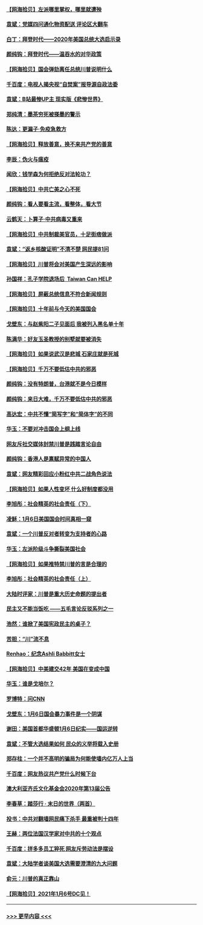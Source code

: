 #### [【网海拾贝】左派哪里掌权，哪里就遭殃](../pages/nsc993/n12715009.md?t=01281451) 
#### [袁斌：党媒四问通化物资配送 评论区大翻车](../pages/nsc993/n12714950.md?t=01281451) 
#### [白丁：拜登时代——2020年美国总统大选启示录](../pages/nsc993/n12714920.md?t=01281451) 
#### [颜纯钩：拜登时代——温吞水的对华政策](../pages/nsc993/n12713245.md?t=01281451) 
#### [【网海拾贝】国会弹劾离任总统川普说明什么](../pages/nsc993/n12712816.md?t=01281451) 
#### [千百度：电视人揭央视“自焚案”报导源自政法委](../pages/nsc993/n12709760.md?t=01281451) 
#### [袁斌：B站最惨UP主 现实版《悲惨世界》](../pages/nsc993/n12709686.md?t=01281451) 
#### [郑纯清：墨茶穷死被搽墨的警示](../pages/nsc993/n12709262.md?t=01281451) 
#### [陈达：更漏子·免疫急救方](../pages/nsc993/n12709244.md?t=01281451) 
#### [【网海拾贝】释放善意，换不来共产党的善意](../pages/nsc993/n12708361.md?t=01281451) 
#### [李辰：伪火与瘟疫](../pages/nsc993/n12707981.md?t=01281451) 
#### [闻欣：钱学森为何拒绝反对法轮功？](../pages/nsc993/n12707407.md?t=01281451) 
#### [【网海拾贝】中共亡美之心不死](../pages/nsc993/n12707621.md?t=01281451) 
#### [颜纯钩：看人要看主流，看整体，看大节](../pages/nsc993/n12707536.md?t=01281451) 
#### [云鹤天：卜算子‧中共病毒又重来](../pages/nsc993/n12707408.md?t=01281451) 
#### [【网海拾贝】中共制裁美官员，十足街痞做派](../pages/nsc993/n12705115.md?t=01281451) 
#### [袁斌：“返乡核酸证明”不清不楚 网民提81问](../pages/nsc993/n12704982.md?t=01281451) 
#### [【网海拾贝】川普将会对美国产生深远的影响](../pages/nsc993/n12703045.md?t=01281451) 
#### [孙国祥：孔子学院退场后  Taiwan Can HELP](../pages/nsc993/n12702430.md?t=01281451) 
#### [【网海拾贝】屏蔽总统信息不符合新闻规则](../pages/nsc993/n12699998.md?t=01281451) 
#### [【网海拾贝】十年前与今天的美国国会](../pages/nsc993/n12696993.md?t=01281451) 
#### [戈壁东：与赵紫阳二子见面后 我被列入黑名单十年](../pages/nsc993/n12696215.md?t=01281451) 
#### [陈满华：好友玉圣教授的别墅就要被消失](../pages/nsc993/n12695411.md?t=01281451) 
#### [【网海拾贝】如果说武汉是悲城 石家庄就是死城](../pages/nsc993/n12694589.md?t=01281451) 
#### [【网海拾贝】千万不要低估中共的邪恶](../pages/nsc993/n12692771.md?t=01281451) 
#### [颜纯钩：没有特朗普，台港就不是今日模样](../pages/nsc993/n12692678.md?t=01281451) 
#### [颜纯钩：来日大难，千万不要低估中共的邪恶](../pages/nsc993/n12692080.md?t=01281451) 
#### [高达宏：中共不懂“简写字”和“简体字”的不同](../pages/nsc993/n12692068.md?t=01281451) 
#### [华玉：不要对冲击国会上纲上线](../pages/nsc993/n12689948.md?t=01281451) 
#### [网友斥社交媒体封禁川普是践踏言论自由](../pages/nsc993/n12687482.md?t=01281451) 
#### [颜纯钩：香港人是禀赋异常的中国人](../pages/nsc993/n12685142.md?t=01281451) 
#### [袁斌：网友精彩回应小粉红中共二战角色说法](../pages/nsc993/n12684994.md?t=01281451) 
#### [【网海拾贝】如果人性变坏 什么好制度都没用](../pages/nsc993/n12683000.md?t=01281451) 
#### [李旭彤：社会精英的社会责任（下）](../pages/nsc993/n12680604.md?t=01281451) 
#### [凌稣：1月6日美国国会时间真相一窥](../pages/nsc993/n12682780.md?t=01281451) 
#### [袁斌：一个川普反对者转变为支持者的心路](../pages/nsc993/n12682700.md?t=01281451) 
#### [华玉：左派阶级斗争撕裂美国社会](../pages/nsc993/n12681226.md?t=01281451) 
#### [【网海拾贝】如果推特禁川普的言是合理的](../pages/nsc993/n12681232.md?t=01281451) 
#### [李旭彤：社会精英的社会责任（上）](../pages/nsc993/n12680501.md?t=01281451) 
#### [大陆时评家：川普是重大历史命题的提出者](../pages/nsc993/n12679904.md?t=01281451) 
#### [民主又不能当饭吃 ——五毛言论反驳系列之一](../pages/nsc993/n12679877.md?t=01281451) 
#### [浩然：谁掀了美国宪政民主的桌子？](../pages/nsc993/n12679850.md?t=01281451) 
#### [苦胆：“川”流不息](../pages/nsc993/n12678388.md?t=01281451) 
#### [Renhao：纪念Ashli Babbitt女士](../pages/nsc993/n12678359.md?t=01281451) 
#### [【网海拾贝】中美建交42年 美国在变成中国](../pages/nsc993/n12678324.md?t=01281451) 
#### [华玉：谁是戈培尔？](../pages/nsc993/n12677515.md?t=01281451) 
#### [罗博特：问CNN](../pages/nsc993/n12677172.md?t=01281451) 
#### [戈壁东：1月6日国会暴力事件是一个阴谋](../pages/nsc993/n12674639.md?t=01281451) 
#### [谢田：美国首都华盛顿1月6日纪实——国运逆转](../pages/nsc993/n12673190.md?t=01281451) 
#### [袁斌：不管大选结果如何 民众的义举将载入史册](../pages/nsc993/n12672787.md?t=01281451) 
#### [郑存柱：一个并不高明的骗局为何能使墙内亿万人上当](../pages/nsc993/n12671449.md?t=01281451) 
#### [千百度：网友热议共产党什么时候下台](../pages/nsc993/n12670442.md?t=01281451) 
#### [澳大利亚齐氏文化基金会2020年第13届公告](../pages/nsc993/n12670273.md?t=01281451) 
#### [李春草：踏莎行 · 末日的世界（两首）](../pages/nsc993/n12670253.md?t=01281451) 
#### [投书：中共对翻墙网民痛下杀手 最重被判十四年](../pages/nsc993/n12670190.md?t=01281451) 
#### [王赫：两位法国汉学家对中共的十个观点](../pages/nsc993/n12669593.md?t=01281451) 
#### [千百度：拼多多员工猝死 网友斥劳动法是摆设](../pages/nsc993/n12668081.md?t=01281451) 
#### [袁斌：大陆学者谈美国大选需要澄清的九大问题](../pages/nsc993/n12668023.md?t=01281451) 
#### [俞元：川普的真正靠山](../pages/nsc993/n12668000.md?t=01281451) 
#### [【网海拾贝】2021年1月6号DC见！](../pages/nsc993/n12664957.md?t=01281451) 

----
#### [ >>> 更早内容 <<< ](../indexes/nsc993-earlier.md)
